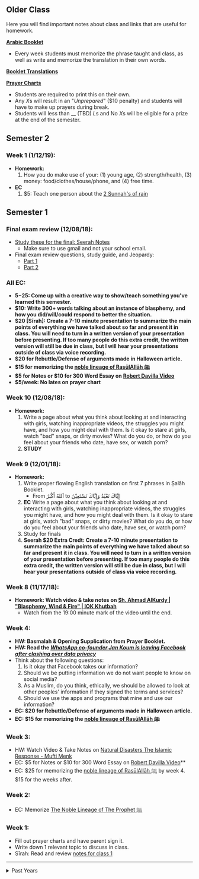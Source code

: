 ## Older Class
Here you will find important notes about class and links that are useful for homework. 

[**Arabic Booklet**](https://docs.google.com/document/d/1ytobjRGs8uK-O9xW1yqGiOJsly1gxuhGZsSK0El91KU/edit?usp=sharing)
- Every week students must memorize the phrase taught and class, as well as write and memorize the translation in their own words.

[**Booklet Translations**](https://docs.google.com/document/d/1ysXfgmkbDl2Qxi-9qAF0cWtt8Ucs8E9AveciSaWdFxs/edit?usp=sharing)

[**Prayer Charts**](https://docs.google.com/document/d/10r8J-O0p6TzG5Q4ko5ecl6XaQtnzPT-dc2YyPzZ4t1U/edit?usp=sharing)
- Students are required to print this on their own.
- Any *X*s will result in an "*Unprepared*" ($10 penalty) and students will have to make up prayers during break.
- Students will less than __ (TBD) *L*s and No *X*s will be eligible for a prize at the end of the semester.

## Semester 2
### Week 1 (1/12/19):
- **Homework:**
     1. How you do make use of your: (1) young age, (2) strength/health, (3) money: food/clothes/house/phone, and (4) free time.
- **EC**
     1. $5: Teach one person about the [2 Sunnah's of rain](https://servantsofthebeloved.com/writeups/rain.html)

## Semester 1

### Final exam review (12/08/18):
- <a href="https://drive.google.com/open?id=1y8WXmSZhqnDGLrPU1MNW18L4yP7t87IV" target="_blank">Study these for the final: Seerah Notes</a>
    - Make sure to use gmail and not your school email.
- Final exam review questions, study guide, and Jeopardy:
    - <a href="http://jeopardylabs.com/play/isia-2018-semester-1" target="_blank">Part 1</a>
    - <a href="http://jeopardylabs.com/play/isia-2018-semester-1-part-2" target="_blank">Part 2</a>
    
### All EC:
- **$5-$25: Come up with a creative way to show/teach something you've learned this semester.**
- **$10: Write 300+ words talking about an instance of blasphemy, and how you did/will/could respond to better the situation.**
- **$20 [Sīrah]: Create a 7-10 minute presentation to summarize the main points of everything we have talked about so far and present it in class. You will need to turn in a written version of your presentation before presenting. If too many people do this extra credit, the written version will still be due in class, but I will hear your presentations outside of class via voice recording.**
- **$20 for Rebuttle/Defense of arguments made in Halloween article.**
- **$15 for memorizing the [noble lineage of RasūlAllāh ﷺ](https://docs.google.com/document/d/1jgTC9KYiErtroFH7_ks3oUeUad7kTeFG43VbAp0rbv4/edit?usp=sharing)**
- **$5 for Notes or $10 for 300 Word Essay on [Robert Davilla Video](https://youtu.be/AWGXw9lpll4)**
- **$5/week: No lates on prayer chart**

### Week 10 (12/08/18):
- **Homework:**
    1. Write a page about what you think about looking at and interacting with girls, watching inappropriate videos, the struggles you might have, and how you might deal with them. Is it okay to stare at girls, watch "bad" snaps, or dirty movies? What do you do, or how do you feel about your friends who date, have sex, or watch porn?
    2. **STUDY**
    
### Week 9 (12/01/18):
- **Homework:**
    1. Write proper flowing English translation on first 7 phrases in Ṣalāh Booklet.
        - From اَللهُ أَكْبَرُ to إِيَّاكَ نَعْبُدُ وَإِيَّاكَ نَسْتَعِيْنُ
    2. **EC** Write a page about what you think about looking at and interacting with girls, watching inappropriate videos, the struggles you might have, and how you might deal with them. Is it okay to stare at girls, watch "bad" snaps, or dirty movies? What do you do, or how do you feel about your friends who date, have sex, or watch porn?
    3. Study for finals
    4. **Seerah $20 Extra Credt: Create a 7-10 minute presentation to summarize the main points of everything we have talked about so far and present it in class. You will need to turn in a written version of your presentation before presenting. If too many people do this extra credit, the written version will still be due in class, but I will hear your presentations outside of class via voice recording.**
    
### Week 8 (11/17/18):
- **Homework: Watch video & take notes on <a href="https://youtu.be/HQy9q6da_EY?t=1142" target="_blank">Sh. Ahmad AlKurdy | "Blasphemy, Wind & Fire" | IOK Khutbah</a>**
    - Watch from the 19:00 minute mark of the video until the end. 

### Week 4:
- **HW: Basmalah & Opening Supplication from Prayer Booklet.**
- **HW: Read the _[WhatsApp co-founder Jan Koum is leaving Facebook after clashing over data privacy](https://www.theverge.com/2018/4/30/17304792/whatsapp-jan-koum-facebook-data-privacy-encryption)_**
- Think about the following questions:
    1. Is it okay that Facebook takes our information?
    2. Should we be putting information we do not want people to know on social media?
    3. As a Muslim, do you think, ethically, we should be allowed to look at other peoples' information if they signed the terms and services?
    4. Should we use the apps and programs that mine and use our information?
- **EC: $20 for Rebuttle/Defense of arguments made in Halloween article.**
- **EC: $15 for memorizing the [noble lineage of RasūlAllāh ﷺ](https://docs.google.com/document/d/1jgTC9KYiErtroFH7_ks3oUeUad7kTeFG43VbAp0rbv4/edit?usp=sharing)**

### Week 3:
- HW: Watch Video & Take Notes on [Natural Disasters The Islamic Response - Mufti Menk](https://www.youtube.com/watch?v=0Ly2diWijes)
- EC: $5 for Notes or $10 for 300 Word Essay on [Robert Davilla Video](https://youtu.be/AWGXw9lpll4)**
- EC: $25 for memorizing the [noble lineage of RasūlAllāh ﷺ](https://docs.google.com/document/d/1jgTC9KYiErtroFH7_ks3oUeUad7kTeFG43VbAp0rbv4/edit?usp=sharing) by week 4. $15 for the weeks after.

### Week 2:
- EC: Memorize [The Noble Lineage of The Prophet ﷺ](https://docs.google.com/document/d/1jgTC9KYiErtroFH7_ks3oUeUad7kTeFG43VbAp0rbv4/edit?usp=sharing)

### Week 1:
- Fill out prayer charts and have parent sign it.
- Write down 1 relevant topic to discuss in class.
- Sīrah: Read and review [notes for class 1](https://docs.google.com/document/d/1OpDMNylQpj2bUupA1cbM13LdYGPWmFESFZ-B__xGLyU/edit?usp=sharing)

<hr/>
<details><summary>Past Years</summary>
    <a href="https://isocia.github.io/Older%20Class/2017-2018/2017-2018">2017-2018</a>
</details>

